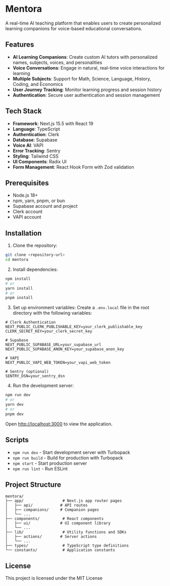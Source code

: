 # Mentora

A real-time AI teaching platform that enables users to create personalized learning companions for voice-based educational conversations.

## Features

- **AI Learning Companions**: Create custom AI tutors with personalized names, subjects, voices, and personalities
- **Voice Conversations**: Engage in natural, real-time voice interactions for learning
- **Multiple Subjects**: Support for Math, Science, Language, History, Coding, and Economics
- **User Journey Tracking**: Monitor learning progress and session history
- **Authentication**: Secure user authentication and session management

## Tech Stack

- **Framework**: Next.js 15.5 with React 19
- **Language**: TypeScript
- **Authentication**: Clerk
- **Database**: Supabase
- **Voice AI**: VAPI
- **Error Tracking**: Sentry
- **Styling**: Tailwind CSS
- **UI Components**: Radix UI
- **Form Management**: React Hook Form with Zod validation

## Prerequisites

- Node.js 18+ 
- npm, yarn, pnpm, or bun
- Supabase account and project
- Clerk account
- VAPI account

## Installation

1. Clone the repository:
```bash
git clone <repository-url>
cd mentora
```

2. Install dependencies:
```bash
npm install
# or
yarn install
# or
pnpm install
```

3. Set up environment variables:
Create a `.env.local` file in the root directory with the following variables:
```env
# Clerk Authentication
NEXT_PUBLIC_CLERK_PUBLISHABLE_KEY=your_clerk_publishable_key
CLERK_SECRET_KEY=your_clerk_secret_key

# Supabase
NEXT_PUBLIC_SUPABASE_URL=your_supabase_url
NEXT_PUBLIC_SUPABASE_ANON_KEY=your_supabase_anon_key

# VAPI
NEXT_PUBLIC_VAPI_WEB_TOKEN=your_vapi_web_token

# Sentry (optional)
SENTRY_DSN=your_sentry_dsn
```

4. Run the development server:
```bash
npm run dev
# or
yarn dev
# or
pnpm dev
```

Open [http://localhost:3000](http://localhost:3000) to view the application.

## Scripts

- `npm run dev` - Start development server with Turbopack
- `npm run build` - Build for production with Turbopack
- `npm start` - Start production server
- `npm run lint` - Run ESLint

## Project Structure

```
mentora/
├── app/                 # Next.js app router pages
│   ├── api/            # API routes
│   ├── companions/     # Companion pages
│   └── ...
├── components/          # React components
│   ├── ui/             # UI component library
│   └── ...
├── lib/                 # Utility functions and SDKs
│   ├── actions/        # Server actions
│   └── ...
├── types/               # TypeScript type definitions
└── constants/           # Application constants
```

## License

This project is licensed under the MIT License

